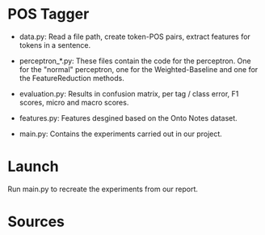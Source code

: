 # **POS Tagger**

 * data.py:
  Read a file path, create token-POS pairs, extract features for tokens in a sentence.

  * perceptron_*.py: These files contain the code for the perceptron. One for the "normal" perceptron, one for the Weighted-Baseline and one for the FeatureReduction methods.

  
*  evaluation.py: Results in confusion matrix, per tag / class error, F1 scores, micro and macro scores.
  
 * features.py: Features desgined based on the Onto Notes dataset. 
  
 * main.py: Contains the experiments carried out in our project.

# **Launch**

  Run main.py to recreate the experiments from our report.
  
# **Sources**
